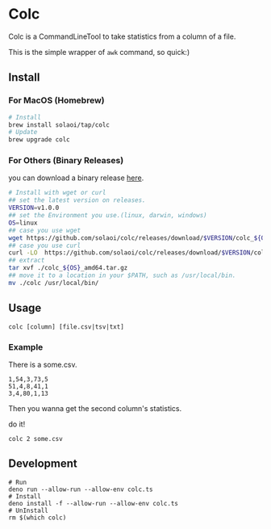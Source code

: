 # Colc

Colc is a CommandLineTool to take statistics from a column of a file.

This is the simple wrapper of `awk` command, so quick:)

## Install

### For MacOS (Homebrew)

```sh
# Install
brew install solaoi/tap/colc
# Update
brew upgrade colc
```

### For Others (Binary Releases)

you can download a binary release
[here](https://github.com/solaoi/colc/releases).

```sh
# Install with wget or curl
## set the latest version on releases.
VERSION=v1.0.0
## set the Environment you use.(linux, darwin, windows)
OS=linux
## case you use wget
wget https://github.com/solaoi/colc/releases/download/$VERSION/colc_${OS}_amd64.tar.gz
## case you use curl
curl -LO  https://github.com/solaoi/colc/releases/download/$VERSION/colc_${OS}_amd64.tar.gz
## extract
tar xvf ./colc_${OS}_amd64.tar.gz
## move it to a location in your $PATH, such as /usr/local/bin.
mv ./colc /usr/local/bin/
```

## Usage

```
colc [column] [file.csv|tsv|txt]
```

### Example

There is a some.csv.

```
1,54,3,73,5
51,4,8,41,1
3,4,80,1,13
```

Then you wanna get the second column's statistics.

do it!

```
colc 2 some.csv
```

## Development

```
# Run
deno run --allow-run --allow-env colc.ts
# Install
deno install -f --allow-run --allow-env colc.ts
# UnInstall
rm $(which colc)
```
